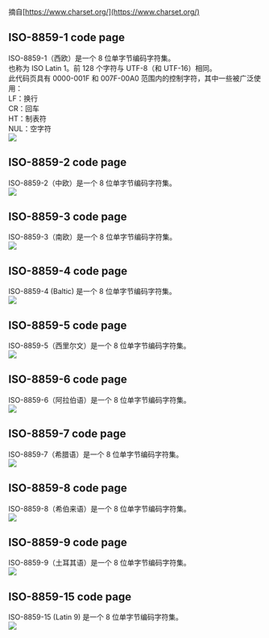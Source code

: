 摘自[https://www.charset.org/](https://www.charset.org/)
<a name="QqblU"></a>
## ISO-8859-1 code page
ISO-8859-1（西欧）是一个 8 位单字节编码字符集。<br />也称为 ISO Latin 1。前 128 个字符与 UTF-8（和 UTF-16）相同。<br />此代码页具有 0000-001F 和 007F-00A0 范围内的控制字符，其中一些被广泛使用：<br />LF：换行<br />CR：回车<br />HT：制表符<br />NUL：空字符<br />![](https://cdn.nlark.com/yuque/0/2022/gif/29233958/1657935537734-216b9526-9968-4826-aa92-912c62bf925a.gif#clientId=ude2a3e78-f364-4&from=paste&id=u5d1f41fc&originHeight=562&originWidth=596&originalType=url&ratio=1&rotation=0&showTitle=false&status=done&style=none&taskId=ucfd8ca12-b653-470a-8f6b-378dd60c8c9&title=)
<a name="sz6ho"></a>
## ISO-8859-2 code page
ISO-8859-2（中欧）是一个 8 位单字节编码字符集。<br />![](https://cdn.nlark.com/yuque/0/2022/gif/29233958/1657935709314-7d435bf6-487a-4043-b51b-11dce6f24f09.gif#clientId=ude2a3e78-f364-4&from=paste&id=u3a769591&originHeight=562&originWidth=596&originalType=url&ratio=1&rotation=0&showTitle=false&status=done&style=none&taskId=ub0846c52-b99c-4463-950f-10ac7a2806c&title=)
<a name="u9jUa"></a>
## ISO-8859-3 code page
ISO-8859-3（南欧）是一个 8 位单字节编码字符集。<br />![](https://cdn.nlark.com/yuque/0/2022/gif/29233958/1657935752019-1a1da082-c13b-47f3-a76e-488716b0f8b4.gif#clientId=ude2a3e78-f364-4&from=paste&id=u863818c9&originHeight=562&originWidth=596&originalType=url&ratio=1&rotation=0&showTitle=false&status=done&style=none&taskId=u4c6fc2b2-c0c5-44b3-9bc8-a861dd4e79c&title=)
<a name="LvCJw"></a>
## ISO-8859-4 code page
ISO-8859-4 (Baltic) 是一个 8 位单字节编码字符集。<br />![](https://cdn.nlark.com/yuque/0/2022/gif/29233958/1657935923646-b31d11d1-4cfa-4b5f-90e5-b1bf06e21822.gif#clientId=ude2a3e78-f364-4&from=paste&id=u737620c0&originHeight=562&originWidth=596&originalType=url&ratio=1&rotation=0&showTitle=false&status=done&style=none&taskId=ubcdf0464-c79e-4f72-ac4e-d1934a8ec93&title=)
<a name="wAXCa"></a>
## ISO-8859-5 code page
ISO-8859-5（西里尔文）是一个 8 位单字节编码字符集。<br />![](https://cdn.nlark.com/yuque/0/2022/gif/29233958/1657936012306-1991a219-091b-45fb-b0db-3ba00af3f33a.gif#clientId=ude2a3e78-f364-4&from=paste&id=u2604c102&originHeight=562&originWidth=596&originalType=url&ratio=1&rotation=0&showTitle=false&status=done&style=none&taskId=u8209300c-2afd-4ef1-b2cd-92208179e3e&title=)
<a name="QjVfr"></a>
## ISO-8859-6 code page
ISO-8859-6（阿拉伯语）是一个 8 位单字节编码字符集。<br />![](https://cdn.nlark.com/yuque/0/2022/gif/29233958/1657936777130-02eb347d-518c-4a18-81c5-9ddbaae1180b.gif#clientId=ude2a3e78-f364-4&from=paste&id=u31da0fef&originHeight=562&originWidth=596&originalType=url&ratio=1&rotation=0&showTitle=false&status=done&style=none&taskId=ua64ebfe3-408a-42b5-a73f-eb10b705976&title=)
<a name="PlJ3O"></a>
## ISO-8859-7 code page
ISO-8859-7（希腊语）是一个 8 位单字节编码字符集。<br />![](https://cdn.nlark.com/yuque/0/2022/gif/29233958/1657936810252-5bd6e402-adc7-4b03-8a30-14d0dd393c72.gif#clientId=ude2a3e78-f364-4&from=paste&id=uae5a3e35&originHeight=562&originWidth=596&originalType=url&ratio=1&rotation=0&showTitle=false&status=done&style=none&taskId=ub7e6f5cc-4363-47de-9a67-79ebc5df205&title=)
<a name="Zd4Kr"></a>
## ISO-8859-8 code page
ISO-8859-8（希伯来语）是一个 8 位单字节编码字符集。<br />![](https://cdn.nlark.com/yuque/0/2022/gif/29233958/1657936841825-6ad8bba8-f5b5-4eb3-a43c-2f6f68aa562e.gif#clientId=ude2a3e78-f364-4&from=paste&id=udedf6457&originHeight=562&originWidth=596&originalType=url&ratio=1&rotation=0&showTitle=false&status=done&style=none&taskId=uc957c7d6-d545-4e16-8cfc-7bfd004dae1&title=)
<a name="p3N8f"></a>
## ISO-8859-9 code page
ISO-8859-9（土耳其语）是一个 8 位单字节编码字符集。<br />![](https://cdn.nlark.com/yuque/0/2022/gif/29233958/1657936873660-67b51d83-f0f0-4de0-b9de-afaf9b4e27d8.gif#clientId=ude2a3e78-f364-4&from=paste&id=u242c1ef5&originHeight=562&originWidth=596&originalType=url&ratio=1&rotation=0&showTitle=false&status=done&style=none&taskId=u4445c2dd-6d21-4d72-8112-2bc176c3865&title=)
<a name="YgD6f"></a>
## ISO-8859-15 code page
ISO-8859-15 (Latin 9) 是一个 8 位单字节编码字符集。<br />![](https://cdn.nlark.com/yuque/0/2022/gif/29233958/1657936914712-3b37b63a-2b4f-413b-bc9f-e4eff66fd893.gif#clientId=ude2a3e78-f364-4&from=paste&id=u09ee0681&originHeight=562&originWidth=596&originalType=url&ratio=1&rotation=0&showTitle=false&status=done&style=none&taskId=uc7b931f4-d70e-484b-80b1-f12d448b641&title=)
